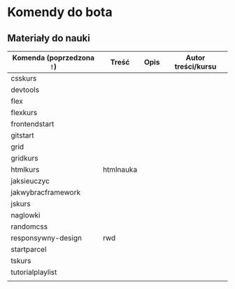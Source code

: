 # Komendy do bota

## Materiały do nauki

| Komenda (poprzedzona `!`) | Treść | Opis | Autor treści/kursu |
|---------------------------|-------|------|--------------------|
| csskurs                   |       |      |                    |
| devtools                  |       |      |                    |
| flex                      |       |      |                    |
| flexkurs                  |       |      |                    |
| frontendstart             |       |      |                    |
| gitstart                  |       |      |                    |
| grid                      |       |      |                    |
| gridkurs                  |       |      |                    |
| htmlkurs | htmlnauka      |       |      |                    |
| jaksieuczyc               |       |      |                    |
| jakwybracframework        |       |      |                    |
| jskurs                    |       |      |                    |
| naglowki                  |       |      |                    |
| randomcss                 |       |      |                    |
| responsywny-design | rwd  |       |      |                    |
| startparcel               |       |      |                    |
| tskurs                    |       |      |                    |
| tutorialplaylist          |       |      |                    |
|                           |       |      |                    |



